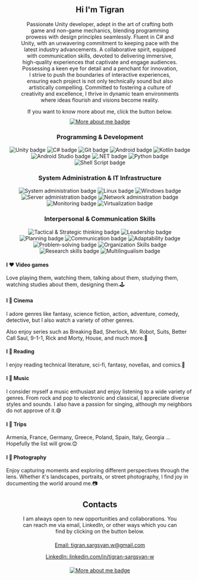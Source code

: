 
<section id="about-me">
    <div style="text-align: center;margin-left: 40px;margin-right: 40px">
        <h1>Hi I'm Tigran</h1>
        <p>
            Passionate Unity developer, adept in the art of crafting both game and non-game mechanics,
            blending programming prowess with design principles seamlessly. Fluent in C# and Unity,
            with an unwavering commitment to keeping pace with the latest industry advancements.
            A collaborative spirit, equipped with communication skills, devoted to delivering immersive,
            high-quality experiences that captivate and engage audiences. Possessing a keen eye for detail
            and a penchant for innovation, I strive to push the boundaries of interactive experiences,
            ensuring each project is not only technically sound but also artistically compelling.
            Committed to fostering a culture of creativity and excellence,
            I thrive in dynamic team environments where ideas flourish and visions become reality.
        </p>
        <p style="text-align: center;margin-bottom: 10px;margin-top: 10px">
            If you want to know more about me, click the button below.
        </p>
        <a href="https://tigran-sargsyan-w.github.io/">
        <img src="https://img.shields.io/badge/More%20about%20me-4d4d4d?style=for-the-badge" alt="More about me badge">
         </a>
    </div>
</section>
<section id="skills">
<div  style="text-align: center;">
<h3>Programming & Development</h3>
<img src="https://img.shields.io/badge/unity-%23000000.svg?style=for-the-badge&logo=unity&logoColor=white" alt="Unity badge">
<img src="https://img.shields.io/badge/c%23-%23239120.svg?style=for-the-badge&logo=c-sharp&logoColor=white" alt="C# badge">
<img src="https://img.shields.io/badge/git-%23F05032.svg?style=for-the-badge&logo=git&logoColor=white" alt="Git badge">
<img src="https://img.shields.io/badge/Android-3DDC84?style=for-the-badge&logo=android&logoColor=white" alt="Android badge">
<img src="https://img.shields.io/badge/kotlin-%237F52FF.svg?style=for-the-badge&logo=kotlin&logoColor=white" alt="Kotlin badge">
<img src="https://img.shields.io/badge/Android%20Studio-3DDC84.svg?style=for-the-badge&logo=android-studio&logoColor=white" alt="Android Studio badge">
<img src="https://img.shields.io/badge/.NET-5C2D91?style=for-the-badge&logo=.net&logoColor=white" alt=".NET badge">
<img src="https://img.shields.io/badge/python-3670A0?style=for-the-badge&logo=python&logoColor=ffdd54" alt="Python badge">
<img src="https://img.shields.io/badge/shell_script-%23121011.svg?style=for-the-badge&logo=gnu-bash&logoColor=white" alt="Shell Script badge">
</div>
<div  style="text-align: center;">
<h3>System Administration  & IT Infrastructure</h3>
<img src="https://img.shields.io/badge/System%20administration-010933?style=for-the-badge" alt="System administration badge">
<img src="https://img.shields.io/badge/Linux-FCC624?style=for-the-badge&logo=linux&logoColor=black" alt="Linux badge">
<img src="https://img.shields.io/badge/Windows-0078D6?style=for-the-badge&logo=windows&logoColor=white" alt="Windows badge">
<img src="https://img.shields.io/badge/Server%20administration-319141?style=for-the-badge" alt="Server administration badge">
<img src="https://img.shields.io/badge/Network%20administration-793191?style=for-the-badge" alt="Network administration badge">
<img src="https://img.shields.io/badge/Monitoring-bd378c?style=for-the-badge" alt="Monitoring badge">
<img src="https://img.shields.io/badge/Virtualization-609df7?style=for-the-badge" alt="Virtualization badge">
</div>
<div  style="text-align: center;">
<h3>Interpersonal & Communication Skills</h3>
<img src="https://img.shields.io/badge/Tactical%20%26%20Strategic%20thinking-000?style=for-the-badge" alt="Tactical & Strategic thinking badge">
<img src="https://img.shields.io/badge/Leadership-87747e?style=for-the-badge" alt="Leadership badge">
<img src="https://img.shields.io/badge/Planning-9be8c7?style=for-the-badge" alt="Planning badge">
<img src="https://img.shields.io/badge/Communication-012d3b?style=for-the-badge" alt="Communication badge">
<img src="https://img.shields.io/badge/Adaptability-33013b?style=for-the-badge" alt="Adaptability badge">
<img src="https://img.shields.io/badge/Problem%20solving-572030?style=for-the-badge" alt="Problem-solving badge">
<img src="https://img.shields.io/badge/Organization%20Skills-a97fb8?style=for-the-badge" alt="Organization Skills badge">
<img src="https://img.shields.io/badge/Research%20skills-4c9e62?style=for-the-badge" alt="Research skills badge">
<img src="https://img.shields.io/badge/Multilingualism-b85939?style=for-the-badge" alt="Multilingualism badge">
</div>
</section>
<section id="hobby">
<div style="margin-top: 20px">
    <h4>I &#10084; Video games</h4>
    <p>Love playing them, watching them, talking about them, studying them, watching studies about them, designing
        them.&#128377;&#65039;</p>
    <h4>I &#128153; Cinema</h4>
    <p>I adore genres like fantasy, science fiction, action, adventure, comedy, detective, but I also
        watch a variety of other genres.</p>
    <p>Also enjoy series such as Breaking Bad, Sherlock, Mr. Robot, Suits,
        Better Call Saul, 9-1-1, Rick and Morty, House, and much more.&#127909;</p>
    <h4>I &#128155; Reading</h4>
    <p>I enjoy reading technical literature, sci-fi, fantasy, novellas, and comics.&#128212;</p>
    <h4>I &#128154; Music</h4>
    <p>I consider myself a music enthusiast and enjoy listening to a wide variety of genres.
        From rock and pop to electronic and classical, I appreciate diverse styles and sounds.
        I also have a passion for singing, although my neighbors do not approve of it.&#128517;</p>
    <h4>I &#128156; Trips</h4>
    <p>Armenia, France, Germany, Greece, Poland, Spain, Italy, Georgia ... Hopefully the list will
        grow.&#128522;</p>
    <h4>I &#129505; Photography</h4>
    <p>Enjoy capturing moments and exploring different perspectives through the lens.
        Whether it's landscapes, portraits, or street photography, I find joy in documenting the world around me.&#128247;</p>
</div>
</section>
<section id="contacts">
    <div style="text-align: center;margin-left: 40px;margin-right: 40px">
        <h2>Contacts</h2>
        <p>
            I am always open to new opportunities and collaborations.
            You can reach me via email, LinkedIn, or other 
            ways which you can find by clicking on the button below.
        </p>
        <p style="margin-top: 20px">
        <a href="mailto:tigran.sargsyan.w@gmail.com" target="_blank">
            Email: tigran.sargsyan.w@gmail.com
        </a>
        </p>
        <p style="margin-bottom: 20px">
        <a href="https://www.linkedin.com/in/tigran-sargsyan-w/" target="_blank">
            LinkedIn: linkedin.com/in/tigran-sargsyan-w
        </a>    
        </p>
        <a href="https://tigran-sargsyan-w.github.io/contacts">
        <img src="https://img.shields.io/badge/All%20Contacts-4d4d4d?style=for-the-badge" alt="More about me badge">
         </a>
    </div>
</section>
